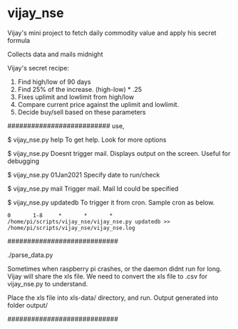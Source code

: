 # vijay_nse
Vijay's mini project to fetch daily commodity value and apply his secret formula

Collects data and mails midnight

Vijay's secret recipe:
 1. Find high/low of 90 days
 2. Find 25% of the increase. (high-low) * .25
 3. Fixes uplimit and lowlimit from high/low
 4. Compare current price against the uplimit and lowlimit.
 5. Decide buy/sell based on these parameters

##########################
use,

$ vijay_nse.py help
	To get help. Look for more options

$ vijay_nse.py
	Doesnt trigger mail. Displays output on the screen. Useful for debugging	

$ vijay_nse.py 01Jan2021 
	Specify date to run/check

$ vijay_nse.py mail
	Trigger mail. Mail Id could be specified	

$ vijay_nse.py updatedb
	To trigger it from cron. Sample cron as below.

	0       1-8     *       *       *       /home/pi/scripts/vijay_nse/vijay_nse.py updatedb >> /home/pi/scripts/vijay_nse/vijay_nse.log


############################

./parse_data.py

Sometimes when raspberry pi crashes, or the daemon didnt run for long. Vijay will share the xls file.
We need to convert the xls file to .csv for vijay_nse.py to understand.

Place the xls file into xls-data/ directory, and run. Output generated into folder output/

############################
